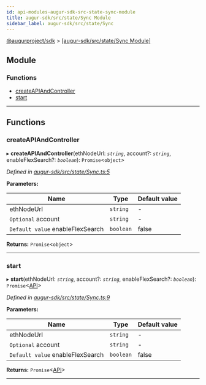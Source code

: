 ```yaml
---
id: api-modules-augur-sdk-src-state-sync-module
title: augur-sdk/src/state/Sync Module
sidebar_label: augur-sdk/src/state/Sync
---
```


[@augurproject/sdk](api-readme.md) > [[augur-sdk/src/state/Sync Module]](api-modules-augur-sdk-src-state-sync-module.md)

## Module

### Functions

* [createAPIAndController](api-modules-augur-sdk-src-state-sync-module.md#createapiandcontroller)
* [start](api-modules-augur-sdk-src-state-sync-module.md#start)

---

## Functions

<a id="createapiandcontroller"></a>

###  createAPIAndController

▸ **createAPIAndController**(ethNodeUrl: *`string`*, account?: *`string`*, enableFlexSearch?: *`boolean`*): `Promise`<`object`>

*Defined in [augur-sdk/src/state/Sync.ts:5](https://github.com/AugurProject/augur/blob/0787bf1a23/packages/augur-sdk/src/state/Sync.ts#L5)*

**Parameters:**

| Name | Type | Default value |
| ------ | ------ | ------ |
| ethNodeUrl | `string` | - |
| `Optional` account | `string` | - |
| `Default value` enableFlexSearch | `boolean` | false |

**Returns:** `Promise`<`object`>

___
<a id="start"></a>

###  start

▸ **start**(ethNodeUrl: *`string`*, account?: *`string`*, enableFlexSearch?: *`boolean`*): `Promise`<[API](api-classes-augur-sdk-src-state-getter-api-api.md)>

*Defined in [augur-sdk/src/state/Sync.ts:9](https://github.com/AugurProject/augur/blob/0787bf1a23/packages/augur-sdk/src/state/Sync.ts#L9)*

**Parameters:**

| Name | Type | Default value |
| ------ | ------ | ------ |
| ethNodeUrl | `string` | - |
| `Optional` account | `string` | - |
| `Default value` enableFlexSearch | `boolean` | false |

**Returns:** `Promise`<[API](api-classes-augur-sdk-src-state-getter-api-api.md)>

___

